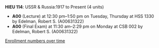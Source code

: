 **HIEU 114**: USSR & Russia:1917 to Present (4 units)

- **A00** (Lecture) at 12:30 pm–1:50 pm on Tuesday, Thursday at HSS 1330 by Edelman, Robert S. (A00631322)
- **A00** (Final Exam) at 11:30 am–2:29 pm on Monday at CSB 002 by Edelman, Robert S. (A00631322)

[Enrollment numbers over time](./HIEU114.tsv)
